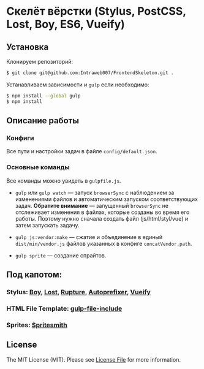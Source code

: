 # Скелёт вёрстки (Stylus, PostCSS, Lost, Boy, ES6, Vueify)

## Установка

Клонируем репозиторий:

```sh
$ git clone git@github.com:Intraweb007/FrontendSkeleton.git .
```

Устанавливаем зависимости и `gulp` если необходимо:

```sh
$ npm install --global gulp
$ npm install
```

## Описание работы

### Конфиги

Все пути и настройки задач в файле `config/default.json`.

### Основные команды

Все команды можно увидеть в `gulpfile.js`.

* `gulp` или `gulp watch` — запуск `browserSync` с наблюдением за изменениями файлов и автоматическим запуском соответствующих задач.
**Обратите внимание** — запущенный `browserSync` не отслеживает изменения в файлах, которые созданы во время его работы. Поэтому нужно сначала создать файл (js/html/styl/vue) и затем запускать задачу.

* `gulp js:vendor:make` — сжатие и объединение в единый `dist/min/vendor.js` файлов указанных в конфиге `concatVendor.path`.
* `gulp sprite` — создание спрайтов.


## Под капотом:
### Stylus: [Boy](https://github.com/corysimmons/boy), [Lost](https://github.com/corysimmons/lost), [Rupture](https://github.com/jenius/rupture), [Autoprefixer](https://github.com/postcss/autoprefixer), [Vueify](https://github.com/vuejs/vueify)
### HTML File Template: [gulp-file-include](https://github.com/coderhaoxin/gulp-file-include)
### Sprites: [Spritesmith](https://github.com/twolfson/gulp.spritesmith)

## License

The MIT License (MIT). Please see [License File](LICENSE.md) for more information.